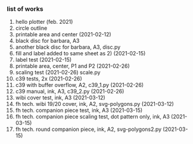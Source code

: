 ### list of works

1) hello plotter (feb. 2021)
2) circle outline
3) printable area and center (2021-02-12)
4) black disc for barbara, A3
5) another black disc for barbara, A3, disc.py
6) fill and label added to same sheet as 2) (2021-02-15)
7) label test (2021-02-15)
8) printable area, center, P1 and P2 (2021-02-26)
9) scaling test (2021-02-26) scale.py
10) c39 tests, 2x (2021-02-26)
11) c39 with buffer overflow, A2, c39_1.py (2021-02-26)
12) c39 manual, ink, A3, c39_2.py (2021-02-26)
13) wibi cover test, ink, A3 (2021-03-12)
14) fh tech. wibi 19/20 cover, ink, A2, svg-polygons.py (2021-03-12)
15) fh tech. companion piece test, ink, A3 (2021-03-15)
16) fh tech. companion piece scaling test, dot pattern only, ink, A3 (2021-03-15)
17) fh tech. round companion piece, ink, A2, svg-polygons2.py (2021-03-15)
